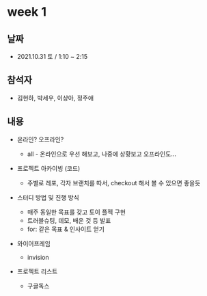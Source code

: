 # week 1
## 날짜
- 2021.10.31 토 / 1:10 ~ 2:15

## 참석자
- 김현하, 박세우, 이상아, 정주애

## 내용
* 온라인? 오프라인?
  * all - 온라인으로 우선 해보고, 나중에 상황보고 오프라인도...

* 프로젝트 아카이빙 (코드)
  * 주별로 레포, 각자 브랜치를 따서, checkout 해서 볼 수 있으면 좋을듯

* 스터디 방법 및 진행 방식
  * 매주 동일한 목표를 갖고 토이 플젝 구현
  * 트러블슈팅, 데모, 배운 것 등 발표
  * for: 같은 목표 & 인사이트 얻기

* 와이어프레임
  * invision

* 프로젝트 리스트
  * 구글독스
